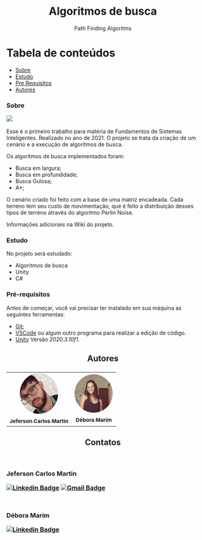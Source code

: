 <h1 align="center">Algoritmos de busca</h1>
<p align="center">Path Finding Algoritms</p>

Tabela de conteúdos
=================
<!--ts-->
   * [Sobre](#sobre)
   * [Estudo](#estudo)
   * [Pre Requisitos](#pré-requisitos)
   * [Autores](#autores)
<!--te-->

### Sobre

![](https://github.com/jefersoncmn/fsiWork1/blob/main/github/testAStart.GIF)

Esse é o primeiro trabalho para matéria de Fundamentos de Sistemas Inteligentes. Realizado no ano de 2021.
O projeto se trata da criação de um cenário e a execução de algoritmos de busca.

Os algoritmos de busca implementados foram:
- Busca em largura;
- Busca em profundidade;
- Busca Gulosa;
- A*;

O cenário criado foi feito com a base de uma matriz encadeada.
Cada terreno tem seu custo de movimentação, que é feito a distribuição desses tipos de terreno através do algoritmo Perlin Noise.


Informações adicionais na Wiki do projeto.

### Estudo

No projeto será estudado:
- Algoritmos de busca
- Unity
- C#

### Pré-requisitos

Antes de começar, você vai precisar ter instalado em sua máquina as seguintes ferramentas:<br>
- [Git](https://git-scm.com);<br>
- [VSCode](https://code.visualstudio.com/) ou algum outro programa para realizar a edição de código.
- [Unity](https://unity.com) Versão *2020.3.10f1*.

<h2 align="center">Autores<h3/>

<table align="center">
  <tr>
    <td align="center"><a href="https://github.com/jefersoncmn"><img style="border-radius: 50%;" src="./github/jefersonphoto.jpeg" width="100px;" alt=""/><br/><sub><b>Jeferson Carlos Martin</b></sub></a><br /><a href="https://github.com/jefersoncmn" title="Jeferson Carlos Martin"></a>
    </td>
    <td align="center"><a href="https://github.com/iDeeby"><img style="border-radius: 50%;" src="./github/deboraphoto.jfif" width="100px;" alt=""/><br/><sub><b>Débora Marim</b></sub></a><br /><a href="https://github.com/iDeeby" title="Débora Marim"></a>
    </td>
</table>
	
<h2 align="center">Contatos<h3/>
	
<br>
	
Jeferson Carlos Martin<br>
	
[![Linkedin Badge](https://img.shields.io/badge/-Jefersoncmn-blue?style=flat-square&logo=Linkedin&logoColor=white&link=https://www.linkedin.com/in/jefcmn/)](https://www.linkedin.com/in/jefcmn/) 
[![Gmail Badge](https://img.shields.io/badge/-jefersoncmnn@gmail.com-c14438?style=flat-square&logo=Gmail&logoColor=white&link=mailto:jefersoncmnn@gmail.com)](mailto:jefersoncmnn@gmail.com)
	
<br>

Débora Marim<br>
	
[![Linkedin Badge](https://img.shields.io/badge/-Debora_Marim-blue?style=flat-square&logo=Linkedin&logoColor=white&link=https://www.linkedin.com/in/débora-marim-6b3b97193/)](https://www.linkedin.com/in/débora-marim-6b3b97193/) 
